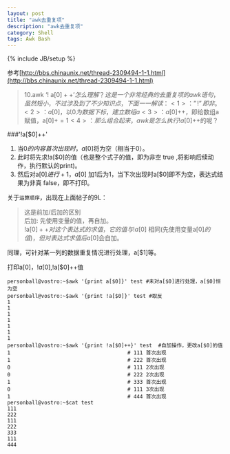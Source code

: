 ```yaml
---
layout: post
title: "awk去重复项"
description: "awk去重复项"
category: Shell
tags: Awk Bash
---
```

{% include JB/setup %}

参考[http://bbs.chinaunix.net/thread-2309494-1-1.html](http://bbs.chinaunix.net/thread-2309494-1-1.html)

>10.awk ‘! a[$0]++’ 怎么理解？  
>这是一个非常经典的去重复项的awk语句，虽然短小，不过涉及到了不少知识点，下面一一解读：  
><1>：”!” 即非。  
><2>：a[$0]，以$0为数据下标，建立数组a  
><3>：a[$0]++，即给数组a赋值，a[$0]+=1  
><4>：那么组合起来，awk是怎么执行!a[$0]++的呢？

###'!a[$0]++' 
1. 当$0的内容首次出现时，a[$0]将为空（相当于0）。  
2. 此时将先求!a[$0]的值（也是整个式子的值，即为非空 true ,将影响后续动作，执行默认的print)。  
3. 然后对a[$0]进行+1，a[$0] 加1后为1，当下次出现时a[$0]即不为空，表达式结果为非真 false，即不打印。

关于`运算顺序`，出现在上面帖子的9L：

>这是前加/后加的区别  
>后加: 先使用变量的值，再自加。  
>!a[$0]++ 对这个表达式的求值，它的值与 !a[$0] 相同(先使用变量a[$0]的值)，但对表达式求值后 a[$0]会自加。

同理，可针对某一列的数据重复情况进行处理，a[$1]等。

打印a[$0]，!a[$0],!a[$0]++值

	personball@vostro:~$awk '{print a[$0]}' test #未对a[$0]进行处理，a[$0]恒为空
	personball@vostro:~$awk '{print !a[$0]}' test #取反
	1
	1
	1
	1
	1
	1
	1
	personball@vostro:~$awk '{print !a[$0]++}' test  #自加操作，更改a[$0]的值
	1                                      # 111 首次出现
	1                                      # 222 首次出现
	0                                      # 111 2次出现
	0                                      # 222 2次出现
	1                                      # 333 首次出现
	0                                      # 111 3次出现
	1                                      # 444 首次出现
	personball@vostro:~$cat test
	111
	222
	111
	222
	333
	111
	444